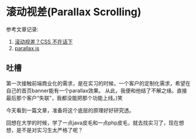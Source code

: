 # 滚动视差(Parallax Scrolling)

参考文章记录:
  1. [滚动视差？CSS 不在话下](https://mp.weixin.qq.com/s/OCClrYvy9uB9B_NIcZazrg)
  2. [parallax.js](https://github.com/pixelcog/parallax.js)
  
## 吐槽

第一次接触前端商业化的需求，是在实习的时候，一个客户的定制化需求，希望在自己的首页banner能有一个parallax效果。
从此，我便和他结了不解之缘。直接最后那个客户“失联”，我都没能把那个功能上线。)笑

今天看到一篇文章，准备将这个底层的原理好好研究透。

回想在大学的时候，学了一点java皮毛和一点php皮毛，就去找实习了，现在想想，是不是对实习生太严格了呢？
